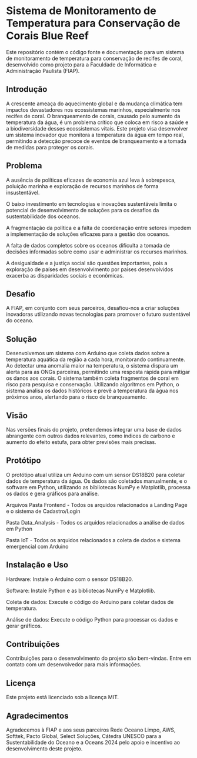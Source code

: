 # Sistema de Monitoramento de Temperatura para Conservação de Corais Blue Reef

Este repositório contém o código fonte e documentação para um sistema de monitoramento de temperatura para conservação de recifes de coral, desenvolvido como projeto para a Faculdade de Informática e Administração Paulista (FIAP).

## Introdução
A crescente ameaça do aquecimento global e da mudança climática tem impactos devastadores nos ecossistemas marinhos, especialmente nos recifes de coral. O branqueamento de corais, causado pelo aumento da temperatura da água, é um problema crítico que coloca em risco a saúde e a biodiversidade desses ecossistemas vitais.
Este projeto visa desenvolver um sistema inovador que monitora a temperatura da água em tempo real, permitindo a detecção precoce de eventos de branqueamento e a tomada de medidas para proteger os corais.

## Problema
A ausência de políticas eficazes de economia azul leva à sobrepesca, poluição marinha e exploração de recursos marinhos de forma insustentável.

O baixo investimento em tecnologias e inovações sustentáveis limita o potencial de desenvolvimento de soluções para os desafios da sustentabilidade dos oceanos.

A fragmentação da política e a falta de coordenação entre setores impedem a implementação de soluções eficazes para a gestão dos oceanos.

A falta de dados completos sobre os oceanos dificulta a tomada de decisões informadas sobre como usar e administrar os recursos marinhos.

A desigualdade e a justiça social são questões importantes, pois a exploração de países em desenvolvimento por países desenvolvidos exacerba as disparidades sociais e econômicas.

## Desafio
A FIAP, em conjunto com seus parceiros, desafiou-nos a criar soluções inovadoras utilizando novas tecnologias para promover o futuro sustentável do oceano.

## Solução
Desenvolvemos um sistema com Arduino que coleta dados sobre a temperatura aquática da região a cada hora, monitorando continuamente. Ao detectar uma anomalia maior na temperatura, o sistema dispara um alerta para as ONGs parceiras, permitindo uma resposta rápida para mitigar os danos aos corais. O sistema também coleta fragmentos de coral em risco para pesquisa e conservação.
Utilizando algoritmos em Python, o sistema analisa os dados históricos e prevê a temperatura da água nos próximos anos, alertando para o risco de branqueamento.

## Visão
Nas versões finais do projeto, pretendemos integrar uma base de dados abrangente com outros dados relevantes, como índices de carbono e aumento do efeito estufa, para obter previsões mais precisas.

## Protótipo
O protótipo atual utiliza um Arduino com um sensor DS18B20 para coletar dados de temperatura da água. Os dados são coletados manualmente, e o software em Python, utilizando as bibliotecas NumPy e Matplotlib, processa os dados e gera gráficos para análise.

Arquivos
Pasta Frontend - Todos os arquidos relacionados a Landing Page e o sistema de Cadastro/Login

Pasta Data_Analysis - Todos os arquidos relacionados a análise de dados em Python

Pasta IoT - Todos os arquidos relacionados a coleta de dados e sistema emergencial com Arduino
 
## Instalação e Uso
Hardware: Instale o Arduino com o sensor DS18B20.

Software: Instale Python e as bibliotecas NumPy e Matplotlib.

Coleta de dados: Execute o código do Arduino para coletar dados de temperatura.

Análise de dados: Execute o código Python para processar os dados e gerar gráficos.

## Contribuições
Contribuições para o desenvolvimento do projeto são bem-vindas. Entre em contato com um desenvolvedor para mais informações.

## Licença
Este projeto está licenciado sob a licença MIT.

## Agradecimentos
Agradecemos à FIAP e aos seus parceiros Rede Oceano Limpo, AWS, Softtek, Pacto Global, Select Soluções, Cátedra UNESCO para a Sustentabilidade do Oceano e a Oceans 2024 pelo apoio e incentivo ao desenvolvimento deste projeto.
